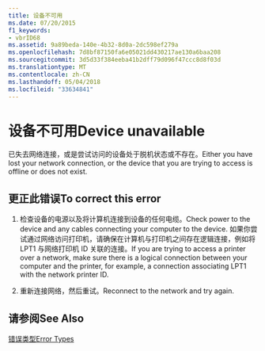 ```yaml
---
title: 设备不可用
ms.date: 07/20/2015
f1_keywords:
- vbrID68
ms.assetid: 9a89beda-140e-4b32-8d0a-2dc598ef279a
ms.openlocfilehash: 7d8bf87150fa6e05021dd430217ae130a6baa208
ms.sourcegitcommit: 3d5d33f384eeba41b2dff79d096f47ccc8d8f03d
ms.translationtype: MT
ms.contentlocale: zh-CN
ms.lasthandoff: 05/04/2018
ms.locfileid: "33634841"
---
```

# <a name="device-unavailable"></a><span data-ttu-id="5eb6c-102">设备不可用</span><span class="sxs-lookup"><span data-stu-id="5eb6c-102">Device unavailable</span></span>
<span data-ttu-id="5eb6c-103">已失去网络连接，或是尝试访问的设备处于脱机状态或不存在。</span><span class="sxs-lookup"><span data-stu-id="5eb6c-103">Either you have lost your network connection, or the device that you are trying to access is offline or does not exist.</span></span>  
  
## <a name="to-correct-this-error"></a><span data-ttu-id="5eb6c-104">更正此错误</span><span class="sxs-lookup"><span data-stu-id="5eb6c-104">To correct this error</span></span>  
  
1.  <span data-ttu-id="5eb6c-105">检查设备的电源以及将计算机连接到设备的任何电缆。</span><span class="sxs-lookup"><span data-stu-id="5eb6c-105">Check power to the device and any cables connecting your computer to the device.</span></span> <span data-ttu-id="5eb6c-106">如果你尝试通过网络访问打印机，请确保在计算机与打印机之间存在逻辑连接，例如将 LPT1 与网络打印机 ID 关联的连接。</span><span class="sxs-lookup"><span data-stu-id="5eb6c-106">If you are trying to access a printer over a network, make sure there is a logical connection between your computer and the printer, for example, a connection associating LPT1 with the network printer ID.</span></span>  
  
2.  <span data-ttu-id="5eb6c-107">重新连接网络，然后重试。</span><span class="sxs-lookup"><span data-stu-id="5eb6c-107">Reconnect to the network and try again.</span></span>  
  
## <a name="see-also"></a><span data-ttu-id="5eb6c-108">请参阅</span><span class="sxs-lookup"><span data-stu-id="5eb6c-108">See Also</span></span>  
 [<span data-ttu-id="5eb6c-109">错误类型</span><span class="sxs-lookup"><span data-stu-id="5eb6c-109">Error Types</span></span>](../../visual-basic/programming-guide/language-features/error-types.md)
